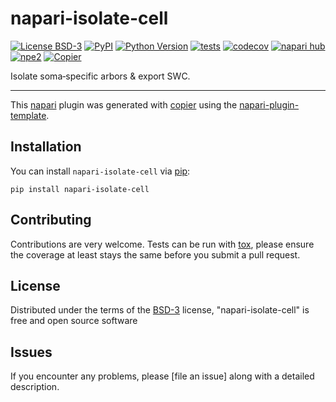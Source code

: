 # napari-isolate-cell

[![License BSD-3](https://img.shields.io/pypi/l/napari-isolate-cell.svg?color=green)](https://github.com/serg-bg/napari-isolate-cell/raw/main/LICENSE)
[![PyPI](https://img.shields.io/pypi/v/napari-isolate-cell.svg?color=green)](https://pypi.org/project/napari-isolate-cell)
[![Python Version](https://img.shields.io/pypi/pyversions/napari-isolate-cell.svg?color=green)](https://python.org)
[![tests](https://github.com/serg-bg/napari-isolate-cell/workflows/tests/badge.svg)](https://github.com/serg-bg/napari-isolate-cell/actions)
[![codecov](https://codecov.io/gh/serg-bg/napari-isolate-cell/branch/main/graph/badge.svg)](https://codecov.io/gh/serg-bg/napari-isolate-cell)
[![napari hub](https://img.shields.io/endpoint?url=https://api.napari-hub.org/shields/napari-isolate-cell)](https://napari-hub.org/plugins/napari-isolate-cell)
[![npe2](https://img.shields.io/badge/plugin-npe2-blue?link=https://napari.org/stable/plugins/index.html)](https://napari.org/stable/plugins/index.html)
[![Copier](https://img.shields.io/endpoint?url=https://raw.githubusercontent.com/copier-org/copier/master/img/badge/badge-grayscale-inverted-border-purple.json)](https://github.com/copier-org/copier)

Isolate soma‑specific arbors & export SWC.

----------------------------------

This [napari] plugin was generated with [copier] using the [napari-plugin-template].

<!--
Don't miss the full getting started guide to set up your new package:
https://github.com/napari/napari-plugin-template#getting-started

and review the napari docs for plugin developers:
https://napari.org/stable/plugins/index.html
-->

## Installation

You can install `napari-isolate-cell` via [pip]:

    pip install napari-isolate-cell




## Contributing

Contributions are very welcome. Tests can be run with [tox], please ensure
the coverage at least stays the same before you submit a pull request.

## License

Distributed under the terms of the [BSD-3] license,
"napari-isolate-cell" is free and open source software

## Issues

If you encounter any problems, please [file an issue] along with a detailed description.

[napari]: https://github.com/napari/napari
[copier]: https://copier.readthedocs.io/en/stable/
[@napari]: https://github.com/napari
[MIT]: http://opensource.org/licenses/MIT
[BSD-3]: http://opensource.org/licenses/BSD-3-Clause
[GNU GPL v3.0]: http://www.gnu.org/licenses/gpl-3.0.txt
[GNU LGPL v3.0]: http://www.gnu.org/licenses/lgpl-3.0.txt
[Apache Software License 2.0]: http://www.apache.org/licenses/LICENSE-2.0
[Mozilla Public License 2.0]: https://www.mozilla.org/media/MPL/2.0/index.txt
[napari-plugin-template]: https://github.com/napari/napari-plugin-template

[napari]: https://github.com/napari/napari
[tox]: https://tox.readthedocs.io/en/latest/
[pip]: https://pypi.org/project/pip/
[PyPI]: https://pypi.org/

